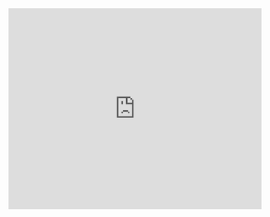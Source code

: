 <iframe src="https://hewlettpackard.github.io/yoda/yoda-cfd.html?owner=Joshuaalbert&repolist=neural_deprojection&interval=7&draw=cfd" width="100%" height="400" frameborder="0"></iframe>
